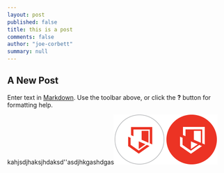 ```yaml
---
layout: post
published: false
title: this is a post
comments: false
author: "joe-corbett"
summary: null
---
```


## A New Post

Enter text in [Markdown](http://daringfireball.net/projects/markdown/). Use the toolbar above, or click the **?** button for formatting help.



kahjsdjhaksjhdaksd''asdjhkgashdgas![icon-issue.png](/app/uploads/icon-issue.png)
